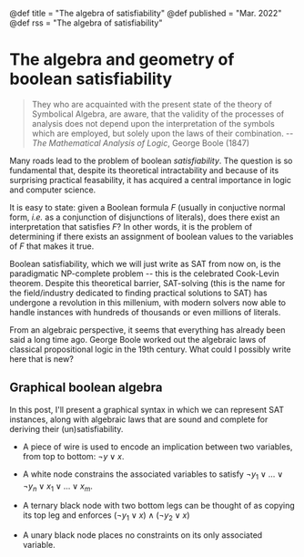 @def title = "The algebra of satisfiability"
@def published = "Mar. 2022" 
@def rss = "The algebra of satisfiability"


# The algebra and geometry of boolean satisfiability

> They who are acquainted with the present state of the theory of Symbolical Algebra, are aware, that the validity of the processes of analysis does not depend upon the interpretation of the symbols which are employed, but solely upon the laws of their combination.
-- _The Mathematical Analysis of Logic_, George Boole (1847)



Many roads lead to the problem of boolean _satisfiability_. The question is so fundamental that, despite its theoretical intractability and because of its surprising practical feasability, it has acquired a central importance in logic and computer science. 

It is easy to state: given a Boolean formula $F$ (usually in conjuctive normal form, *i.e.* as a conjunction of disjunctions of literals), does there exist an interpretation that satisfies $F$? In other words, it is the problem of determining if there exists an assignment of boolean values to the variables of $F$ that makes it true. 

Boolean satisfiability, which we will just write as SAT from now on, is the paradigmatic NP-complete problem -- this is the celebrated Cook-Levin theorem. Despite this theoretical barrier, SAT-solving (this is the name for the field/industry dedicated to finding practical solutions to SAT) has undergone a revolution in this millenium, with modern solvers now able to handle instances with hundreds of thousands or even millions of literals. 

From an algebraic perspective, it seems that everything has already been said a long time ago. George Boole worked out the algebraic laws of classical propositional logic in the 19th century. What could I possibly write here that is new? 


## Graphical boolean algebra

In this post, I'll present a graphical syntax in which we can represent SAT instances, along with algebraic laws that are sound and complete for deriving their (un)satisfiability.


- A piece of wire is used to encode an implication between two variables, from top to bottom: $\lnot y\lor x$. 


- A white node constrains the associated variables to satisfy $\lnot y_1 \lor \dots\lor \lnot y_n \lor x_1 \lor \dots \lor x_m$.

- A ternary black node with two bottom legs can be thought of as copying its top leg and enforces $(\lnot y_1\lor x)\land (\lnot y_2\lor x)$

- A unary black node places no constraints on its only associated variable. 
